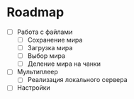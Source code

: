 # Roadmap

- [ ] Работа с файлами
  - [ ] Сохранение мира
  - [ ] Загрузка мира
  - [ ] Выбор мира
  - [ ] Деление мира на чанки
- [ ] Мультиплеер
  - [ ] Реализация локального сервера
- [ ] Настройки